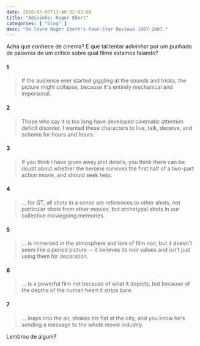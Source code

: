 ```yaml
---
date: 2018-05-07T13:40:32-03:00
title: "Adivinhe: Roger Ebert"
categories: [ "blog" ]
desc: "Do livro Roger Ebert's Four-Star Reviews 1967-2007."
---
```

Acha que conhece de cinema? E que tal tentar adivinhar por um punhado de palavras de um crítico sobre qual filme estamos falando?

#### 1
> If the audience ever started giggling at the sounds and tricks, the picture might collapse, because it's entirely mechanical and impersonal.

#### 2
> Those who say it is too long have developed cinematic attention deficit disorder. I wanted these characters to live, talk, deceive, and scheme for hours and hours.

#### 3
> If you think I have given away plot details, you think there can be doubt about whether the heroine survives the first half of a two-part action movie, and should seek help.

#### 4
> ... for QT, all shots in a sense are references to other shots, not particular shots from other movies, but archetypal shots in our collective moviegoing memories.

#### 5
> ... is immersed in the atmosphere and lore of film noir, but it doesn't seem like a period picture -- it believes its noir values and isn't just using them for decoration.

#### 6
> ... is a powerful film not because of what it depicts, but because of the depths of the human heart it strips bare.

#### 7
> ... leaps into the air, shakes his fist at the city, and you know he's sending a message to the whole movie industry.

Lembrou de algum?
